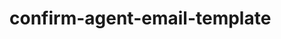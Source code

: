 # confirm-agent-email-template
<!-- <img class="img-fluid" src="BHE-UNI-Confirm-Appointment.png" alt=""># Email_Template_agent-confirmation -->
